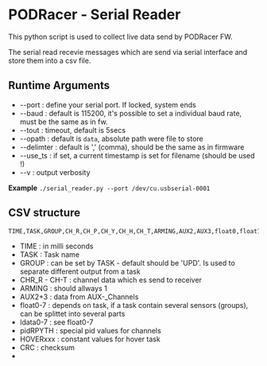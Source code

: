 # PODRacer - Serial Reader

This python script is used to collect live data send by PODRacer FW.

The serial read recevie messages which are send via serial interface and store them into a csv file.

## Runtime Arguments
- --port : define your serial port. If locked, system ends
- --baud : default is 115200, it's possible to set a individual baud rate, must be the same as in fw.
- --tout : timeout, default is 5secs
- --opath : default is `data`, absolute path were file to store
- --delimter : default is ',' (comma), should be the same as in firmware
- --use_ts : if set, a current timestamp is set for filename (should be used !)
- --v : output verbosity

**Example**
```./serial_reader.py --port /dev/cu.usbserial-0001 ```


## CSV structure
```
TIME,TASK,GROUP,CH_R,CH_P,CH_Y,CH_H,CH_T,ARMING,AUX2,AUX3,float0,float1,float2,float3,float4,float5,float6,float7,ldata0,ldata1,ldata2,ldata3,ldata4,ldata5,ldata6,ldata7,pidRoll,pidPitch,pidYaw,pidThrust,pidHover,HOVER_MINIMAL_HEIGHT,HOVER_MIN_DISTANCE,HOVER_MAX_DISTANCE,CRC
```
- TIME : in milli seconds
- TASK : Task name
- GROUP : can be set by TASK - default should be 'UPD'. Is used to separate different output from a task
- CHR_R - CH-T : channel data which es send to receiver
- ARMING :  should allways 1
- AUX2+3 : data from AUX-_Channels
- float0-7 : depends on task, if a task contain several sensors (groups), can be splittet into several parts
- ldata0-7 : see float0-7 
- pidRPYTH : special pid values for channels
- HOVERxxx : constant values for hover task
- CRC : checksum
- 